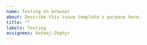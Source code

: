 ```yaml
---
name: Testing on browser
about: Describe this issue template's purpose here.
title: ""
labels: Testing
assignees: Aatmaj-Zephyr
---
```

